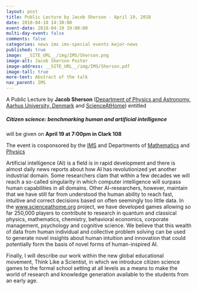 ```yaml
---
layout: post
title: Public Lecture by Jacob Sherson - April 19, 2018
date: 2018-04-10 14:30:00
event-date: 2018-04-19 19:00:00
multi-day-event: false
comments: false
categories: news ims ims-special events major-news
published: true
image: __SITE_URL__/img/IMS/Sherson.png
image-alt: Jacob Sherson Poster
image-address: __SITE_URL__/img/IMS/Sherson.pdf
image-tall: true
more-text: Abstract of the talk
nav_parent: IMS
---
```


A Public Lecture by **Jacob Sherson**
([Department of Physics and Astronomy, Aarhus University, Denmark](http://pure.au.dk/portal/en/persons/jacob-sherson(3d8e1590-c4fa-495b-81b4-588fe374b36c).html) and [ScienceAtHome](https://www.scienceathome.org))
entitled

##### Citizen science: benchmarking human and artificial intelligence

will be given on **April 19 at 7:00pm in Clark 108**

The event is cosponsored by the [IMS](http://math.virginia.edu/ims/about/) and Departments of [Mathematics](http://math.virginia.edu/) and [Physics](http://www.phys.virginia.edu)

<!--more-->

Artificial intelligence (AI) is a field is in rapid development and there is almost daily news reports about how AI has revolutionized yet another industrial domain. Some researchers clam that within a few decades we will reach a so-called singularity in which computer intelligence will surpass human capabilities in all domains. Other AI-researchers, however, maintain that we have still far from understood the human ability to reach fast, intuitive and correct decisions based on often seemingly too little data. In the www.scienceathome.org project, we have developed games allowing so far 250,000 players to contribute to research in quantum and classical physics, mathematics, chemistry, behavioral economics, corporate management, psychology and cognitive science. We believe that this wealth of data from human individual and collective problem solving can be used to generate novel insights about human intuition and innovation that could potentially form the basis of novel forms of human-inspired AI.

Finally, I will describe our work within the new global educational movement, Think Like a Scientist, in which we introduce citizen science games to the formal school setting at all levels as a means to make the world of research and knowledge generation available to the students from an early age.​


